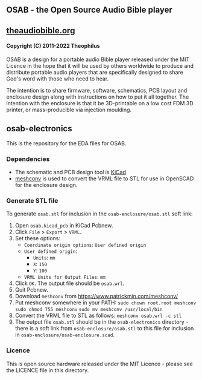 ## OSAB - the Open Source Audio Bible player
## [theaudiobible.org](http://theaudiobible.org/)
#### Copyright (C) 2011-2022 Theophilus

OSAB is a design for a portable audio Bible player released under the MIT Licence in the hope that it will be used by others worldwide to produce and distribute portable audio players that are specifically designed to share God's word with those who need to hear.

The intention is to share firmware, software, schematics, PCB layout and enclosure design along with instructions on how to put it all together.  The intention with the enclosure is that it be 3D-printable on a low cost FDM 3D printer, or mass-producible via injection moulding.

## osab-electronics
This is the repository for the EDA files for OSAB.

### Dependencies
- The schematic and PCB design tool is [KiCad](http://kicad.org/)
- [meshconv](https://www.patrickmin.com/meshconv/) is used to convert the VRML file to STL for use in OpenSCAD for the enclosure design.

### Generate STL file
To generate `osab.stl` for inclusion in the `osab-enclosure/osab.stl` soft link:
1. Open `osab.kicad_pcb` in KiCad Pcbnew.
2. Click `File` > `Export` > `VRML`.
3. Set these options:
   - `Coordinate origin options`: `User defined origin`
   - `User defined origin`:
      - `Units`: `mm`
      - `X`: `150`
      - `Y`: `100`
   - `VRML Units for Output Files`: `mm`
4. Click `OK`.  The output file should be `osab.wrl`.
5. Quit Pcbnew.
6. Download `meshconv` from https://www.patrickmin.com/meshconv/
7. Put meshconv somewhere in your PATH:
   `sudo chown root.root meshconv`
   `sudo chmod 755 meshconv`
   `sudo mv meshconv /usr/local/bin`
8. Convert the VRML file to STL as follows:
   `meshconv osab.wrl -c stl`
9. The output file `osab.stl` should be in the `osab-electronics` directory - there is a soft link from `osab-enclosure/osab.stl` to this file for inclusion in `osab-enclosure/osab-enclosure.scad`.

### Licence
This is open source hardware released under the MIT Licence - please see the LICENCE file in this directory.
